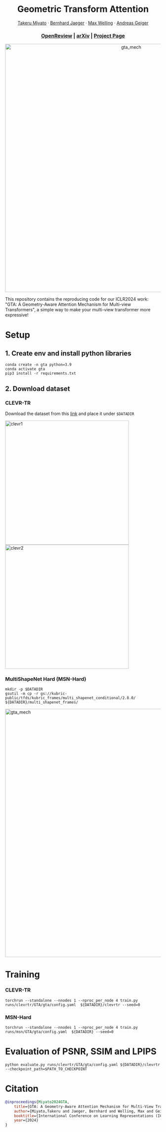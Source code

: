 <p align="center">

  <h1 align="center">Geometric Transform Attention</h1>
  <p align="center">
    <a href="https://takerum.github.io/">Takeru Miyato</a>
    ·
    <a href="https://kait0.github.io/">Bernhard Jaeger</a>
    ·
    <a href="https://staff.fnwi.uva.nl/m.welling/">Max Welling</a>
    ·
    <a href="https://www.cvlibs.net/">Andreas Geiger</a>

  </p>
  <h3 align="center"><a href="https://openreview.net/forum?id=uJVHygNeSZ">OpenReview</a> | <a href="https://arxiv.org/abs/2310.10375">arXiv</a>  | <a href="https://takerum.github.io/gta/">Project Page</a> </h3>

  <p align="center">
  <img width="800" alt="gta_mech" src="https://github.com/takerum/gta_private/assets/11573649/b326d2c1-41f9-49da-bcc5-5aee6d9ed7fe">
  </p>
</p>
This repository contains the reproducing code for our ICLR2024 work: "GTA: A Geometry-Aware Attention Mechanism for Multi-view Transformers", a simple way to make your multi-view transformer more expressive!

# Setup

## 1. Create env and install python libraries

```
conda create -n gta python=3.9
conda activate gta
pip3 install -r requirements.txt
```

## 2. Download dataset

### CLEVR-TR 

Download the dataset from this [link](https://drive.google.com/file/d/1iT3LjOPm1etcLKs7nVoHhYWU6qR1PdRG/view?usp=drive_link) and place it under `$DATADIR`

<img width="400" alt="clevr1" src="https://github.com/takerum/gta_private/assets/11573649/687ab4d3-dd67-4f5b-bf14-f1d96e94608d">
<img width="400" alt="clevr2" src="https://github.com/takerum/gta_private/assets/11573649/5fbc336b-739c-4815-8c18-2ac7f2644625">

### MultiShapeNet Hard (MSN-Hard)
```
mkdir -p $DATADIR
gsutil -m cp -r gs://kubric-public/tfds/kubric_frames/multi_shapenet_conditional/2.8.0/ ${DATADIR}/multi_shapenet_frames/
```

<img width="800" alt="gta_mech" src="https://github.com/takerum/gta_private/assets/11573649/30c88c52-ae82-41a6-be1a-f526d224a9f0">

# Training

### CLEVR-TR
```
torchrun --standalone --nnodes 1 --nproc_per_node 4 train.py runs/clevrtr/GTA/gta/config.yaml  ${DATADIR}/clevrtr --seed=0 
```

### MSN-Hard
```
torchrun --standalone --nnodes 1 --nproc_per_node 4 train.py runs/msn/GTA/gta/config.yaml  ${DATADIR} --seed=0 
```

# Evaluation of PSNR, SSIM and LPIPS
```
python evaluate.py runs/clevrtr/GTA/gta/config.yaml ${DATADIR}/clevrtr --checkpoint_path=$PATH_TO_CHECKPOINT
```

# Citation
```bibtex
@inproceedings{Miyato2024GTA,
    title={GTA: A Geometry-Aware Attention Mechanism for Multi-View Transformers},
    author={Miyato,Takeru and Jaeger, Bernhard and Welling, Max and Geiger, Andreas},
    booktitle={International Conference on Learning Representations (ICLR)},
    year={2024}
}
```
